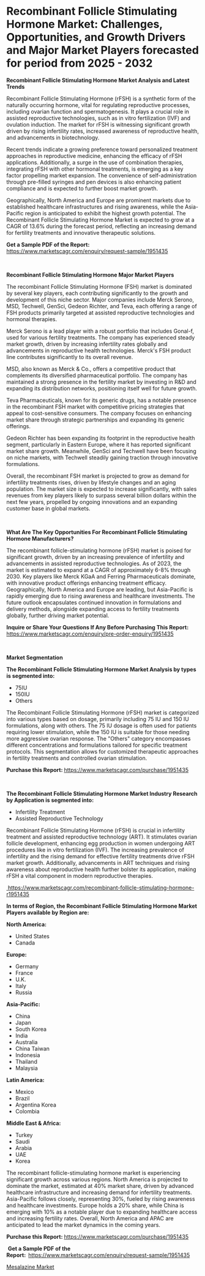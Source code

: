 <p><h1>Recombinant Follicle Stimulating Hormone Market: Challenges, Opportunities, and Growth Drivers and Major Market Players forecasted for period from 2025 - 2032</h1></p><p><strong>Recombinant Follicle Stimulating Hormone Market Analysis and Latest Trends</strong></p>
<p><p>Recombinant Follicle Stimulating Hormone (rFSH) is a synthetic form of the naturally occurring hormone, vital for regulating reproductive processes, including ovarian function and spermatogenesis. It plays a crucial role in assisted reproductive technologies, such as in vitro fertilization (IVF) and ovulation induction. The market for rFSH is witnessing significant growth driven by rising infertility rates, increased awareness of reproductive health, and advancements in biotechnology.</p><p>Recent trends indicate a growing preference toward personalized treatment approaches in reproductive medicine, enhancing the efficacy of rFSH applications. Additionally, a surge in the use of combination therapies, integrating rFSH with other hormonal treatments, is emerging as a key factor propelling market expansion. The convenience of self-administration through pre-filled syringes and pen devices is also enhancing patient compliance and is expected to further boost market growth.</p><p>Geographically, North America and Europe are prominent markets due to established healthcare infrastructures and rising awareness, while the Asia-Pacific region is anticipated to exhibit the highest growth potential. The Recombinant Follicle Stimulating Hormone Market is expected to grow at a CAGR of 13.6% during the forecast period, reflecting an increasing demand for fertility treatments and innovative therapeutic solutions.</p></p>
<p><strong>Get a Sample PDF of the Report:&nbsp;</strong> <a href="https://www.marketscagr.com/enquiry/request-sample/1951435?utm_campaign=3096&utm_medium=2&utm_source=Github&utm_content=ia&utm_term=08032025&utm_id=recombinant-follicle-stimulating-hormone">https://www.marketscagr.com/enquiry/request-sample/1951435</a></p>
<p>&nbsp;</p>
<p><strong>Recombinant Follicle Stimulating Hormone Major Market Players</strong></p>
<p><p>The recombinant Follicle Stimulating Hormone (FSH) market is dominated by several key players, each contributing significantly to the growth and development of this niche sector. Major companies include Merck Serono, MSD, Techwell, GenSci, Gedeon Richter, and Teva, each offering a range of FSH products primarily targeted at assisted reproductive technologies and hormonal therapies.</p><p>Merck Serono is a lead player with a robust portfolio that includes Gonal-f, used for various fertility treatments. The company has experienced steady market growth, driven by increasing infertility rates globally and advancements in reproductive health technologies. Merck's FSH product line contributes significantly to its overall revenue.</p><p>MSD, also known as Merck & Co., offers a competitive product that complements its diversified pharmaceutical portfolio. The company has maintained a strong presence in the fertility market by investing in R&D and expanding its distribution networks, positioning itself well for future growth.</p><p>Teva Pharmaceuticals, known for its generic drugs, has a notable presence in the recombinant FSH market with competitive pricing strategies that appeal to cost-sensitive consumers. The company focuses on enhancing market share through strategic partnerships and expanding its generic offerings.</p><p>Gedeon Richter has been expanding its footprint in the reproductive health segment, particularly in Eastern Europe, where it has reported significant market share growth. Meanwhile, GenSci and Techwell have been focusing on niche markets, with Techwell steadily gaining traction through innovative formulations.</p><p>Overall, the recombinant FSH market is projected to grow as demand for infertility treatments rises, driven by lifestyle changes and an aging population. The market size is expected to increase significantly, with sales revenues from key players likely to surpass several billion dollars within the next few years, propelled by ongoing innovations and an expanding customer base in global markets.</p></p>
<p>&nbsp;</p>
<p><strong>What Are The Key Opportunities For Recombinant Follicle Stimulating Hormone Manufacturers?</strong></p>
<p><p>The recombinant follicle-stimulating hormone (rFSH) market is poised for significant growth, driven by an increasing prevalence of infertility and advancements in assisted reproductive technologies. As of 2023, the market is estimated to expand at a CAGR of approximately 6-8% through 2030. Key players like Merck KGaA and Ferring Pharmaceuticals dominate, with innovative product offerings enhancing treatment efficacy. Geographically, North America and Europe are leading, but Asia-Pacific is rapidly emerging due to rising awareness and healthcare investments. The future outlook encapsulates continued innovation in formulations and delivery methods, alongside expanding access to fertility treatments globally, further driving market potential.</p></p>
<p><strong>Inquire or Share Your Questions If Any Before Purchasing This Report:</strong> <a href="https://www.marketscagr.com/enquiry/pre-order-enquiry/1951435?utm_campaign=3096&utm_medium=2&utm_source=Github&utm_content=ia&utm_term=08032025&utm_id=recombinant-follicle-stimulating-hormone">https://www.marketscagr.com/enquiry/pre-order-enquiry/1951435</a></p>
<p>&nbsp;</p>
<p><strong>Market Segmentation</strong></p>
<p><strong>The Recombinant Follicle Stimulating Hormone Market Analysis by types is segmented into:</strong></p>
<p><ul><li>75IU</li><li>150IU</li><li>Others</li></ul></p>
<p><p>The Recombinant Follicle Stimulating Hormone (rFSH) market is categorized into various types based on dosage, primarily including 75 IU and 150 IU formulations, along with others. The 75 IU dosage is often used for patients requiring lower stimulation, while the 150 IU is suitable for those needing more aggressive ovarian response. The "Others" category encompasses different concentrations and formulations tailored for specific treatment protocols. This segmentation allows for customized therapeutic approaches in fertility treatments and controlled ovarian stimulation.</p></p>
<p><strong>Purchase this Report:&nbsp;</strong><a href="https://www.marketscagr.com/purchase/1951435?utm_campaign=3096&utm_medium=2&utm_source=Github&utm_content=ia&utm_term=08032025&utm_id=recombinant-follicle-stimulating-hormone">https://www.marketscagr.com/purchase/1951435</a></p>
<p>&nbsp;</p>
<p><strong>The Recombinant Follicle Stimulating Hormone Market Industry Research by Application is segmented into:</strong></p>
<p><ul><li>Infertility Treatment</li><li>Assisted Reproductive Technology</li></ul></p>
<p><p>Recombinant Follicle Stimulating Hormone (rFSH) is crucial in infertility treatment and assisted reproductive technology (ART). It stimulates ovarian follicle development, enhancing egg production in women undergoing ART procedures like in vitro fertilization (IVF). The increasing prevalence of infertility and the rising demand for effective fertility treatments drive rFSH market growth. Additionally, advancements in ART techniques and rising awareness about reproductive health further bolster its application, making rFSH a vital component in modern reproductive therapies.</p></p>
<p><a href="https://www.marketscagr.com/recombinant-follicle-stimulating-hormone-r1951435?utm_campaign=3096&utm_medium=2&utm_source=Github&utm_content=ia&utm_term=08032025&utm_id=recombinant-follicle-stimulating-hormone">&nbsp;https://www.marketscagr.com/recombinant-follicle-stimulating-hormone-r1951435</a></p>
<p><strong>In terms of Region, the Recombinant Follicle Stimulating Hormone Market Players available by Region are:</strong></p>
<p>
    <p> <strong> North America: </strong>
        <ul>
            <li>United States</li>
            <li>Canada</li>
        </ul>
        </p> 
    <p> <strong> Europe: </strong>
        <ul>
            <li>Germany</li>
            <li>France</li>
            <li>U.K.</li>
            <li>Italy</li>
            <li>Russia</li>
        </ul>
        </p> 
    <p> <strong> Asia-Pacific: </strong>
        <ul>
            <li>China</li>
            <li>Japan</li>
            <li>South Korea</li>
            <li>India</li>
            <li>Australia</li>
            <li>China Taiwan</li>
            <li>Indonesia</li>
            <li>Thailand</li>
            <li>Malaysia</li>
        </ul>
        </p> 
    <p> <strong> Latin America: </strong>
        <ul>
            <li>Mexico</li>
            <li>Brazil</li>
            <li>Argentina Korea</li>
            <li>Colombia</li>
        </ul>
        </p> 
    <p> <strong> Middle East & Africa: </strong>
        <ul>
            <li>Turkey</li>
            <li>Saudi</li>
            <li>Arabia</li>
            <li>UAE</li>
            <li>Korea</li>
        </ul>
    </p>
    </p>
<p><p>The recombinant follicle-stimulating hormone market is experiencing significant growth across various regions. North America is projected to dominate the market, estimated at 40% market share, driven by advanced healthcare infrastructure and increasing demand for infertility treatments. Asia-Pacific follows closely, representing 30%, fueled by rising awareness and healthcare investments. Europe holds a 20% share, while China is emerging with 10% as a notable player due to expanding healthcare access and increasing fertility rates. Overall, North America and APAC are anticipated to lead the market dynamics in the coming years.</p></p>
<p><strong>Purchase this Report: </strong><a href="https://www.marketscagr.com/purchase/1951435?utm_campaign=3096&utm_medium=2&utm_source=Github&utm_content=ia&utm_term=08032025&utm_id=recombinant-follicle-stimulating-hormone">https://www.marketscagr.com/purchase/1951435</a></p>
<p>&nbsp;<strong>Get a Sample PDF of the Report:&nbsp;&nbsp;</strong><a href="https://www.marketscagr.com/enquiry/request-sample/1951435?utm_campaign=3096&utm_medium=2&utm_source=Github&utm_content=ia&utm_term=08032025&utm_id=recombinant-follicle-stimulating-hormone">https://www.marketscagr.com/enquiry/request-sample/1951435</a></p>
<p><strong></strong></p>
<p><p><a href="https://github.com/guleealhani/Market-Research-Report-List-1/blob/main/mesalazine-market.md?utm_campaign=3096&utm_medium=2&utm_source=Github&utm_content=ia&utm_term=08032025&utm_id=recombinant-follicle-stimulating-hormone">Mesalazine Market</a></p></p>